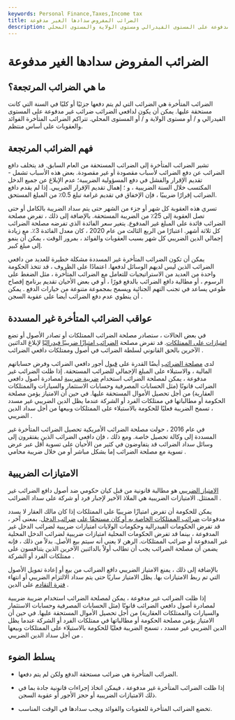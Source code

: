 ```yaml
---
keywords: Personal Finance,Taxes,Income tax
title: الضرائب المفروض سدادها الغير مدفوعة
description: الضرائب المتأخرة هي الضرائب التي لم يتم دفعها جزئيًا أو كليًا في السنة التي كانت مستحقة عليها. يمكن أن يكون لدافعي الضرائب ضرائب غير مدفوعة على المستوى الفيدرالي ومستوى الولاية والمستوى المحلي.
---
```


# الضرائب المفروض سدادها الغير مدفوعة
## ما هي الضرائب المرتجعة؟

الضرائب المتأخرة هي الضرائب التي لم يتم دفعها جزئيًا أو كليًا في السنة التي كانت مستحقة عليها. يمكن أن يكون لدافعي الضرائب ضرائب غير مدفوعة على المستوى الفيدرالي و / أو مستوى الولاية و / أو المستوى المحلي. تتراكم الضرائب المتأخرة الفوائد والعقوبات على أساس منتظم.

## فهم الضرائب المرتجعة

تشير الضرائب المتأخرة إلى الضرائب المستحقة من العام السابق. قد يتخلف دافع الضرائب عن دفع الضرائب لأسباب مقصودة أو غير مقصودة. بعض هذه الأسباب تشمل - تقديم الإقرار والفشل في دفع المسؤولية الضريبية؛ عدم الإبلاغ عن جميع الدخل المكتسب خلال السنة الضريبية ، و ؛ إهمال تقديم الإقرار الضريبي. إذا لم يقدم دافع الضرائب إقرارًا ضريبيًا ، فإن الإخفاق في تقديم غرامة تبلغ 0.5٪ من المبلغ المستحق.

تسري هذه العقوبة كل شهر أو جزء من الشهر حتى يتم سداد الضريبة بالكامل أو حتى تصل العقوبة إلى 25٪ من الضريبة المستحقة. بالإضافة إلى ذلك ، تفرض مصلحة الضرائب فائدة على المبلغ غير المدفوع. يتغير سعر الفائدة الذي تفرضه مصلحة الضرائب كل ثلاثة أشهر. اعتبارًا من الربع الثالث من عام 2020 ، كان معدل الفائدة 3٪. مع زيادة إجمالي الدين الضريبي كل شهر بسبب العقوبات والفوائد ، بمرور الوقت ، يمكن أن ينمو إلى مبلغ كبير.

يمكن أن تكون الضرائب المتأخرة غير المسددة مشكلة خطيرة للعديد من دافعي الضرائب الذين ليس لديهم الوسائل لدفعها. اعتمادًا على الظروف ، قد تتخذ الحكومة واحدة من العديد من الاستراتيجيات للتعامل مع الضرائب المتأخرة ، مثل الضغط على الرسوم ، أو مطالبة دافع الضرائب بالدفع فورًا ، أو في بعض الأحيان تقديم برنامج إفصاح طوعي يساعد في تجنب التهم الجنائية ويسمح بمجموعة متنوعة من خيارات الدفع . يمكن أن ينطوي عدم دفع الضرائب أيضا على عقوبة السجن .

## عواقب الضرائب المتأخرة غير المسددة

في بعض الحالات ، ستصادر مصلحة الضرائب الممتلكات أو تصادر الأصول أو تضع [امتيازات على الممتلكات](/property-lien). قد تفرض مصلحة [الضرائب امتيازًا ضريبيًا فيدراليًا](/federal-tax-lien) لإبلاغ الدائنين الآخرين بالحق القانوني لسلطة الضرائب في أصول وممتلكات دافعي الضرائب .

لدى [مصلحة الضرائب](/irs) أيضًا القدرة على [قبول](/garnishment) أجور دافعي الضرائب وفرض حساباتهم المالية ، والاستيلاء على المبلغ الإجمالي للضرائب المستحقة. إذا ظلت الضرائب غير مدفوعة ، يمكن لمصلحة الضرائب استخدام [ضريبة ضريبية](/levy) لمصادرة أصول دافعي الضرائب قانونًا (مثل الحسابات المصرفية وحسابات الاستثمار والسيارات والممتلكات العقارية) من أجل تحصيل الأموال المستحقة عليها. في حين أن الامتياز يؤمن مصلحة الحكومة أو مطالباتها في ممتلكات الفرد أو الشركة عندما يظل الدين الضريبي غير مسدد ، تسمح الضريبة فعليًا للحكومة بالاستيلاء على الممتلكات وبيعها من أجل سداد الدين الضريبي .

في عام 2016 ، حولت مصلحة الضرائب الأمريكية تحصيل الضرائب المتأخرة غير المسددة إلى وكالة تحصيل خاصة. ومع ذلك ، فإن دافعي الضرائب الذين يفتقرون إلى وسائل سداد الضرائب قد يتفاوضون في كثير من الأحيان على تسوية أقل عبر عرض تسوية مع مصلحة الضرائب إما بشكل مباشر أو من خلال ضريبة محامي .

## الامتيازات الضريبية

[الامتياز الضريبي](/taxlien) هو مطالبة قانونية من قبل كيان حكومي ضد أصول دافع الضرائب غير الممتثل. الامتيازات الضريبية هي الملاذ الأخير لإجبار فرد أو شركة على سداد الضرائب .

يمكن للحكومة أن تفرض امتيازًا ضريبيًا على الممتلكات إذا كان مالك العقار لا يسدد مدفوعات [ضرائب الممتلكات الخاصة به أو كان مستحقًا على](/propertytax) [ضرائب الدخل](/incometax). بمعنى آخر ، قد تفرض الحكومات الفيدرالية وحكومات الولايات امتيازات ضريبية لضرائب الدخل غير المدفوعة ، بينما قد تفرض الحكومات المحلية امتيازات ضريبية لضرائب الدخل المحلية غير المدفوعة أو ضرائب الممتلكات. الرهن لا يعني أنه سيتم بيع الأصل. بدلاً من ذلك ، فإنه يضمن أن مصلحة الضرائب يجب أن تطالب أولاً بالدائنين الآخرين الذين يتنافسون على ممتلكات الفرد أو الشركة .

بالإضافة إلى ذلك ، يمنع الامتياز الضريبي دافع الضرائب من بيع أو إعادة تمويل الأصول التي تم ربط الامتيازات بها. يظل الامتياز ساريًا حتى يتم سداد الالتزام الضريبي أو انتهاء [فترة التقادم](/statute-of-limitations) على الدين .

إذا ظلت الضرائب غير مدفوعة ، يمكن لمصلحة الضرائب استخدام ضريبة ضريبية لمصادرة أصول دافعي الضرائب قانونًا (مثل الحسابات المصرفية وحسابات الاستثمار والسيارات والممتلكات العقارية) من أجل تحصيل الأموال المستحقة عليها. في حين أن الامتياز يؤمن مصلحة الحكومة أو مطالباتها في ممتلكات الفرد أو الشركة عندما يظل الدين الضريبي غير مسدد ، تسمح الضريبة فعليًا للحكومة بالاستيلاء على الممتلكات وبيعها من أجل سداد الدين الضريبي .

## يسلط الضوء

- الضرائب المتأخرة هي ضرائب مستحقة الدفع ولكن لم يتم دفعها.

- إذا ظلت الضرائب المتأخرة غير مدفوعة ، فيمكن اتخاذ إجراءات قانونية جادة بما في ذلك الامتيازات الضريبية أو حجز الأجور أو عقوبة السجن.

- تخضع الضرائب المتأخرة للعقوبات والفوائد ويجب سدادها في الوقت المناسب.

